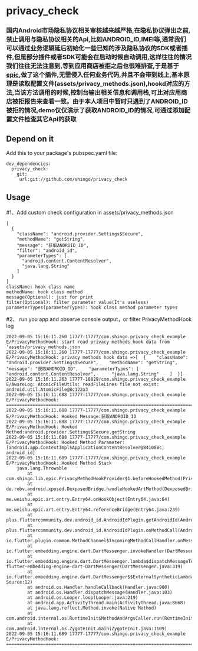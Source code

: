 # privacy_check

### 国内Android市场隐私协议相关审核越来越严格,在隐私协议弹出之前,禁止调用与隐私协议相关的Api,比如ANDROID_ID,IMEI等,通常我们可以通过业务逻辑延后初始化一些已知的涉及隐私协议的SDK或者插件,但是部分插件或者SDK可能会在启动时候自动调用,这样往往的情况我们往往无法注意到,等到应用商店被拒之后也很难排查,于是基于[epic](https://github.com/tiann/epic),做了这个插件,无需侵入任何业务代码,并且不会带到线上,基本原理是读取配置文件(assets/privacy_methods.json),hookd对应的方法,当该方法调用的时候,控制台输出相关信息和调用栈,可比对应用商店被拒报告来查看一致。由于本人项目中暂时只遇到了ANDROID_ID被拒的情况,demo仅仅演示了获取ANDROID_ID的情况,可通过添加配置文件检查其它Api的获取


## Depend on it
Add this to your package's pubspec.yaml file:
```
dev_dependencies:
  privacy_check: 
  	git:
	 url:git://github.com/shingo/privacy_check
```
## Usage
#1、Add custom check configuration in assets/privacy_methods.json
```
[
  {
    "className": "android.provider.Settings$Secure",
    "methodName": "getString",
    "message": "获取ANDROID_ID",
    "filter": "android_id",
    "parameterTypes": [
      "android.content.ContentResolver",
      "java.lang.String"
    ]
  }
]
className: hook class name 
methodName: hook class method
message(Optional): just for print
filter(Optional): filter parameter value(It's useless)
parameterTypes(parameterTypes): hook class method parameter types

```
#2、 run you app and observe console output，or filter PrivacyMethodHook log
```
2022-09-05 15:16:11.260 17777-17777/com.shingo.privacy_check_example E/PrivacyMethodHook: start read privacy methods hook data from 'assets/privacy_methods.json
2022-09-05 15:16:11.260 17777-17777/com.shingo.privacy_check_example E/PrivacyMethodHook: privacy methods hook data =>[  {    "className": "android.provider.Settings$Secure",    "methodName": "getString",    "message": "获取ANDROID_ID",    "parameterTypes": [      "android.content.ContentResolver",      "java.lang.String"    ]  }]
2022-09-05 15:16:11.263 17777-18829/com.shingo.privacy_check_example E/AwareLog: AtomicFileUtils: readFileLines file not exist: android.util.AtomicFile@8c122a3
2022-09-05 15:16:11.688 17777-17777/com.shingo.privacy_check_example E/PrivacyMethodHook: ====================================================================================================================
2022-09-05 15:16:11.688 17777-17777/com.shingo.privacy_check_example E/PrivacyMethodHook: Hooked Message:获取ANDROID_ID
2022-09-05 15:16:11.688 17777-17777/com.shingo.privacy_check_example E/PrivacyMethodHook: Hooked Method:android.provider.Settings$Secure.getString
2022-09-05 15:16:11.688 17777-17777/com.shingo.privacy_check_example E/PrivacyMethodHook: Hooked Method Parameter:[android.app.ContextImpl$ApplicationContentResolver@841088c, android_id]
2022-09-05 15:16:11.689 17777-17777/com.shingo.privacy_check_example E/PrivacyMethodHook: Hooked Method Stack
    java.lang.Throwable
        at com.shingo.lib.epic.PrivacyMethodHookProvider$1.beforeHookedMethod(PrivacyMethodHookProvider.java:140)
        at de.robv.android.xposed.DexposedBridge.handleHookedArtMethod(DexposedBridge.java:229)
        at me.weishu.epic.art.entry.Entry64.onHookObject(Entry64.java:64)
        at me.weishu.epic.art.entry.Entry64.referenceBridge(Entry64.java:239)
        at plus.fluttercommunity.dev.android_id.AndroidIdPlugin.getAndroidId(AndroidIdPlugin.kt:45)
        at plus.fluttercommunity.dev.android_id.AndroidIdPlugin.onMethodCall(AndroidIdPlugin.kt:33)
        at io.flutter.plugin.common.MethodChannel$IncomingMethodCallHandler.onMessage(MethodChannel.java:262)
        at io.flutter.embedding.engine.dart.DartMessenger.invokeHandler(DartMessenger.java:295)
        at io.flutter.embedding.engine.dart.DartMessenger.lambda$dispatchMessageToQueue$0$io-flutter-embedding-engine-dart-DartMessenger(DartMessenger.java:319)
        at io.flutter.embedding.engine.dart.DartMessenger$$ExternalSyntheticLambda0.run(Unknown Source:12)
        at android.os.Handler.handleCallback(Handler.java:900)
        at android.os.Handler.dispatchMessage(Handler.java:103)
        at android.os.Looper.loop(Looper.java:219)
        at android.app.ActivityThread.main(ActivityThread.java:8668)
        at java.lang.reflect.Method.invoke(Native Method)
        at com.android.internal.os.RuntimeInit$MethodAndArgsCaller.run(RuntimeInit.java:513)
        at com.android.internal.os.ZygoteInit.main(ZygoteInit.java:1109)
2022-09-05 15:16:11.689 17777-17777/com.shingo.privacy_check_example E/PrivacyMethodHook: ====================================================================================================================

```
